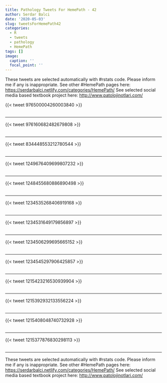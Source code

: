 ```yaml
---
title: Pathology Tweets For HemePath - 42
author: Serdar Balci
date: '2020-05-03'
slug: tweetsForHemePath42
categories:
  - R
  - tweets
  - pathology
  - HemePath
tags: []
image:
  caption: ''
  focal_point: ''
---
```



These tweets are selected automatically with #rstats code. Please inform me if any is inappropriate.
See other #HemePath pages here: https://serdarbalci.netlify.com/categories/HemePath/ 
See selected social media based textbook project here: http://www.patolojinotlari.com/

{{< tweet 976500004260003840 >}}
<br>
<br>
<hr>
{{< tweet 976160682482679808 >}}
<br>
<br>
<hr>
{{< tweet 834448553212780544 >}}
<br>
<br>
<hr>
{{< tweet 1249676409699807232 >}}
<br>
<br>
<hr>
{{< tweet 1248455680886890498 >}}
<br>
<br>
<hr>
{{< tweet 1234535268406919168 >}}
<br>
<br>
<hr>
{{< tweet 1234531649179856897 >}}
<br>
<br>
<hr>
{{< tweet 1234506299695665152 >}}
<br>
<br>
<hr>
{{< tweet 1234545297906425857 >}}
<br>
<br>
<hr>
{{< tweet 1215423216530939904 >}}
<br>
<br>
<hr>
{{< tweet 1215392932133556224 >}}
<br>
<br>
<hr>
{{< tweet 1215408048740732928 >}}
<br>
<br>
<hr>
{{< tweet 1215377876830298113 >}}
<br>
<br>
<hr>


These tweets are selected automatically with #rstats code. Please inform me if any is inappropriate.
See other #HemePath pages here: https://serdarbalci.netlify.com/categories/HemePath/ 
See selected social media based textbook project here: http://www.patolojinotlari.com/
